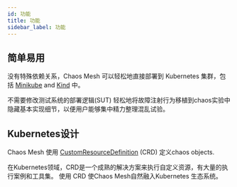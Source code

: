 ```yaml
---
id: 功能
title: 功能
sidebar_label: 功能
---
```


## 简单易用

没有特殊依赖关系，Chaos Mesh 可以轻松地直接部署到 Kubernetes 集群，包括 [Minikube](https://github.com/kubernetes/minikube) and [Kind](https://kind.sigs.k8s.io/docs/user/quick-start/) 中。

不需要修改测试系统的部署逻辑(SUT) 轻松地将故障注射行为移植到chaos实验中 隐藏基本实现细节，以便用户能够集中精力整理混乱试验。

## Kubernetes设计

Chaos Mesh 使用 [CustomResourceDefinition](https://kubernetes.io/docs/concepts/extend-kubernetes/api-extension/custom-resources/) (CRD) 定义chaos objects.

在Kubernetes领域，CRD是一个成熟的解决方案来执行自定义资源，有大量的执行案例和工具集。 使用 CRD 使Chaos Mesh自然融入Kubernetes 生态系统。
